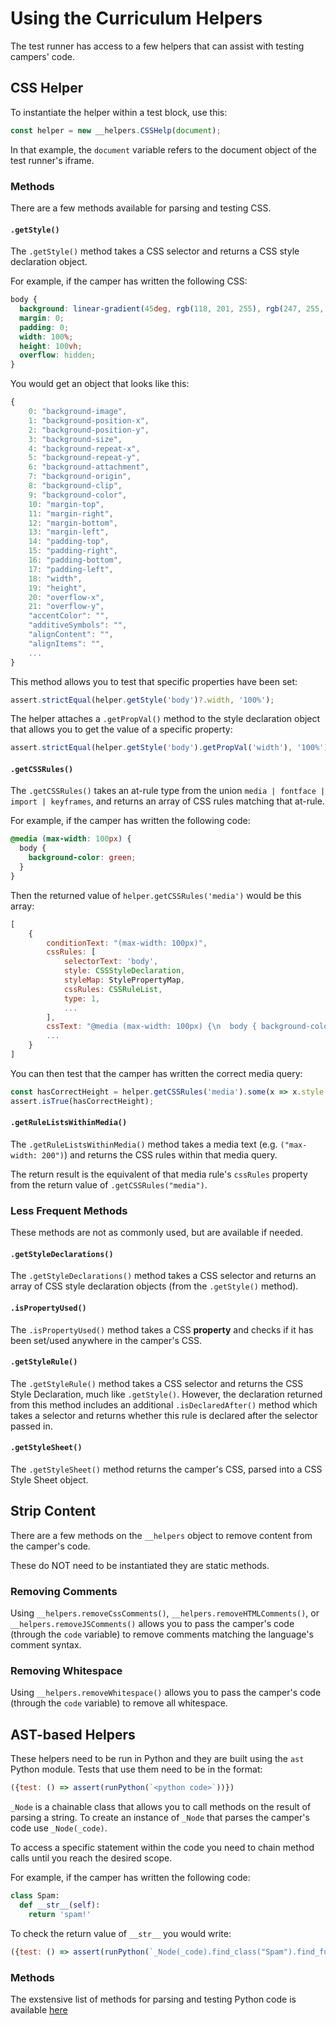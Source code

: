 # Using the Curriculum Helpers

The test runner has access to a few helpers that can assist with testing campers' code.

## CSS Helper

To instantiate the helper within a test block, use this:

```js
const helper = new __helpers.CSSHelp(document);
```

In that example, the `document` variable refers to the document object of the test runner's iframe.

### Methods

There are a few methods available for parsing and testing CSS.

#### `.getStyle()`

The `.getStyle()` method takes a CSS selector and returns a CSS style declaration object.

For example, if the camper has written the following CSS:

```css
body {
  background: linear-gradient(45deg, rgb(118, 201, 255), rgb(247, 255, 222));
  margin: 0;
  padding: 0;
  width: 100%;
  height: 100vh;
  overflow: hidden;
}
```

You would get an object that looks like this:

```js
{
    0: "background-image",
    1: "background-position-x",
    2: "background-position-y",
    3: "background-size",
    4: "background-repeat-x",
    5: "background-repeat-y",
    6: "background-attachment",
    7: "background-origin",
    8: "background-clip",
    9: "background-color",
    10: "margin-top",
    11: "margin-right",
    12: "margin-bottom",
    13: "margin-left",
    14: "padding-top",
    15: "padding-right",
    16: "padding-bottom",
    17: "padding-left",
    18: "width",
    19: "height",
    20: "overflow-x",
    21: "overflow-y",
    "accentColor": "",
    "additiveSymbols": "",
    "alignContent": "",
    "alignItems": "",
    ...
}
```

This method allows you to test that specific properties have been set:

```js
assert.strictEqual(helper.getStyle('body')?.width, '100%');
```

The helper attaches a `.getPropVal()` method to the style declaration object that allows you to get the value of a specific property:

```js
assert.strictEqual(helper.getStyle('body').getPropVal('width'), '100%');
```

#### `.getCSSRules()`

The `.getCSSRules()` takes an at-rule type from the union `media | fontface | import | keyframes`, and returns an array of CSS rules matching that at-rule.

For example, if the camper has written the following code:

```css
@media (max-width: 100px) {
  body {
    background-color: green;
  }
}
```

Then the returned value of `helper.getCSSRules('media')` would be this array:

```js
[
    {
        conditionText: "(max-width: 100px)",
        cssRules: [
            selectorText: 'body',
            style: CSSStyleDeclaration,
            styleMap: StylePropertyMap,
            cssRules: CSSRuleList,
            type: 1,
            ...
        ],
        cssText: "@media (max-width: 100px) {\n  body { background-color: green; }\n}",
        ...
    }
]
```

You can then test that the camper has written the correct media query:

```js
const hasCorrectHeight = helper.getCSSRules('media').some(x => x.style.height === '3px');;
assert.isTrue(hasCorrectHeight);
```

#### `.getRuleListsWithinMedia()`

The `.getRuleListsWithinMedia()` method takes a media text (e.g. `("max-width: 200")`) and returns the CSS rules within that media query.

The return result is the equivalent of that media rule's `cssRules` property from the return value of `.getCSSRules("media")`.

### Less Frequent Methods

These methods are not as commonly used, but are available if needed.

#### `.getStyleDeclarations()`

The `.getStyleDeclarations()` method takes a CSS selector and returns an array of CSS style declaration objects (from the `.getStyle()` method).

#### `.isPropertyUsed()`

The `.isPropertyUsed()` method takes a CSS **property** and checks if it has been set/used anywhere in the camper's CSS.

#### `.getStyleRule()`

The `.getStyleRule()` method takes a CSS selector and returns the CSS Style Declaration, much like `.getStyle()`. However, the declaration returned from this method includes an additional `.isDeclaredAfter()` method which takes a selector and returns whether this rule is declared after the selector passed in.

#### `.getStyleSheet()`

The `.getStyleSheet()` method returns the camper's CSS, parsed into a CSS Style Sheet object.

## Strip Content

There are a few methods on the `__helpers` object to remove content from the camper's code.

These do NOT need to be instantiated they are static methods.

### Removing Comments

Using `__helpers.removeCssComments()`, `__helpers.removeHTMLComments()`, or `__helpers.removeJSComments()` allows you to pass the camper's code (through the `code` variable) to remove comments matching the language's comment syntax.

### Removing Whitespace

Using `__helpers.removeWhitespace()` allows you to pass the camper's code (through the `code` variable) to remove all whitespace.

## AST-based Helpers

These helpers need to be run in Python and they are built using the `ast` Python module.
Tests that use them need to be in the format:

```js
({test: () => assert(runPython(`<python code>`))})
```

`_Node` is a chainable class that allows you to call methods on the result of parsing a string. To create an instance of `_Node` that parses the camper's code use `_Node(_code)`.

To access a specific statement within the code you need to chain method calls until you reach the desired scope.

For example, if the camper has written the following code:

```py
class Spam:
  def __str__(self):
    return 'spam!'    
```
To check the return value of `__str__` you would write:

```js
({test: () => assert(runPython(`_Node(_code).find_class("Spam").find_function("__str__").has_return("'spam!'")`))})
```

### Methods

The exstensive list of methods for parsing and testing Python code is available [here](https://opensource.freecodecamp.org/curriculum-helpers/python.html#ast-based-helpers)